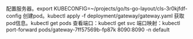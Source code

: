 配置服务器。export KUBECONFIG=~/projects/go/ts-go-layout/cls-3r0kjfdf-config
创建pod。kubectl apply -f deployment/gateway/gateway.yaml
获取pod信息。kubectl get pods
查看端口：kubectl get svc
端口映射：kubectl port-forward pods/gateway-7ff57569b-fp87k 8090:8090 -n default
